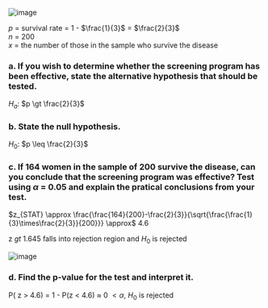 
![image](https://github.com/user-attachments/assets/a56aa696-8296-4fa5-aa2b-923a7463f8ee)

$p$ = survival rate = 1 - $\frac{1}{3}$ = $\frac{2}{3}$  
$n$ = 200  
$x$ = the number of those in the sample who survive the disease  


### a. If you wish to determine whether the screening program has been effective, state the alternative hypothesis that should be tested.

$H_{a}$: $p \gt \frac{2}{3}$


### b. State the null hypothesis.

$H_{0}$: $p \leq \frac{2}{3}$


### c. If 164 women in the sample of 200 survive the disease, can you conclude that the screening program was effective? Test using $\alpha$ = 0.05 and explain the pratical conclusions from your test.

$z_{STAT} \approx \frac{\frac{164}{200}-\frac{2}{3}}{\sqrt{\frac{\frac{1}{3}\times\frac{2}{3}}{200}}} \approx$ 4.6    

z $gt$ 1.645 falls into rejection region and $H_{0}$ is rejected  

![image](https://github.com/user-attachments/assets/c64d8b8a-ec07-4aa7-aae2-063baeaaa9fb)


### d. Find the p-value for the test and interpret it.  

P( z $\gt$ 4.6) = 1 - P(z $\lt$ 4.6) $\approx$ 0 $\lt \alpha$, $H_{0}$ is rejected  


